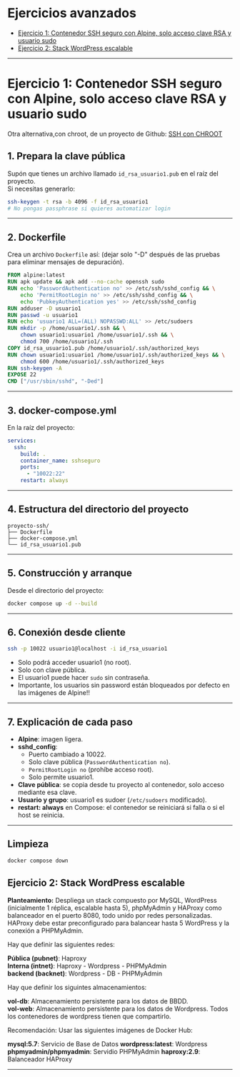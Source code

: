 # Ejercicios avanzados

- [Ejercicio 1: Contenedor SSH seguro con Alpine, solo acceso clave RSA y usuario sudo](#ejercicio-1-contenedor-ssh-seguro-con-alpine-solo-acceso-clave-rsa-y-usuario-sudo)
- [Ejercicio 2: Stack WordPress escalable](#ejercicio-2-stack-wordpress-escalable) 


---


# Ejercicio 1: Contenedor SSH seguro con Alpine, solo acceso clave RSA y usuario sudo

Otra alternativa,con chroot, de un proyecto de Github: [SSH con CHROOT](https://github.com/masonarchhsieh/chroot-jail-for-ssh)

## 1. Prepara la clave pública

Supón que tienes un archivo llamado `id_rsa_usuario1.pub` en el raíz del proyecto.  
Si necesitas generarlo:

```bash
ssh-keygen -t rsa -b 4096 -f id_rsa_usuario1
# No pongas passphrase si quieres automatizar login
```

---

## 2. Dockerfile

Crea un archivo `Dockerfile` así: 
(dejar solo "-D" después de las pruebas para eliminar mensajes de depuración).

```dockerfile
FROM alpine:latest
RUN apk update && apk add --no-cache openssh sudo
RUN echo 'PasswordAuthentication no' >> /etc/ssh/sshd_config && \
    echo 'PermitRootLogin no' >> /etc/ssh/sshd_config && \
    echo 'PubkeyAuthentication yes' >> /etc/ssh/sshd_config 
RUN adduser -D usuario1
RUN passwd -u usuario1
RUN echo 'usuario1 ALL=(ALL) NOPASSWD:ALL' >> /etc/sudoers
RUN mkdir -p /home/usuario1/.ssh && \
    chown usuario1:usuario1 /home/usuario1/.ssh && \
    chmod 700 /home/usuario1/.ssh
COPY id_rsa_usuario1.pub /home/usuario1/.ssh/authorized_keys
RUN chown usuario1:usuario1 /home/usuario1/.ssh/authorized_keys && \
    chmod 600 /home/usuario1/.ssh/authorized_keys
RUN ssh-keygen -A
EXPOSE 22
CMD ["/usr/sbin/sshd", "-Ded"]
```

---

## 3. docker-compose.yml

En la raíz del proyecto:

```yaml
services:
  ssh:
    build: .
    container_name: sshseguro
    ports:
      - "10022:22"
    restart: always
```

---

## 4. Estructura del directorio del proyecto

```
proyecto-ssh/
├── Dockerfile
├── docker-compose.yml
└── id_rsa_usuario1.pub
```

---

## 5. Construcción y arranque

Desde el directorio del proyecto:

```bash
docker compose up -d --build
```

---

## 6. Conexión desde cliente

```bash
ssh -p 10022 usuario1@localhost -i id_rsa_usuario1
```

- Solo podrá acceder usuario1 (no root).
- Solo con clave pública.
- El usuario1 puede hacer `sudo` sin contraseña.
- Importante, los usuarios sin password están bloqueados por defecto en las imágenes de Alpine!!

---

## 7. Explicación de cada paso

- **Alpine**: imagen ligera.
- **sshd_config**:
  - Puerto cambiado a 10022.
  - Solo clave pública (`PasswordAuthentication no`).
  - `PermitRootLogin no` (prohíbe acceso root).
  - Solo permite usuario1.
- **Clave pública**: se copia desde tu proyecto al contenedor, solo acceso mediante esa clave.
- **Usuario y grupo**: usuario1 es sudoer (`/etc/sudoers` modificado).
- **restart: always** en Compose: el contenedor se reiniciará si falla o si el host se reinicia.

---

## Limpieza

```bash
docker compose down
```

## Ejercicio 2: Stack WordPress escalable

**Planteamiento:**
Despliega un stack compuesto por MySQL, WordPress (inicialmente 1 réplica, escalable hasta 5), phpMyAdmin y HAProxy como balanceador en el puerto 8080, todo unido por redes personalizadas. HAProxy debe estar preconfigurado para balancear hasta 5 WordPress y la conexión a PHPMyAdmin.

Hay que definir las siguientes redes:

**Pública (pubnet)**: Haproxy  
**Interna (intnet)**:  Haproxy - Wordpress - PHPMyAdmin  
**backend (backnet)**: Wordpress - DB - PHPMyAdmin  

Hay que definir los siguintes almacenamientos:

**vol-db**: Almacenamiento persistente para los datos de BBDD.  
**vol-web**: Almacenamiento persistente para los datos de Wordpress. Todos los contenedores de wordpress tienen que compartirlo.  

Recomendación: Usar las siguientes imágenes de Docker Hub:

**mysql:5.7**: Servicio de Base de Datos
**wordpress:latest**: Wordpress
**phpmyadmin/phpmyadmin**: Servidio PHPMyAdmin
**haproxy:2.9**: Balanceador HAProxy

---

